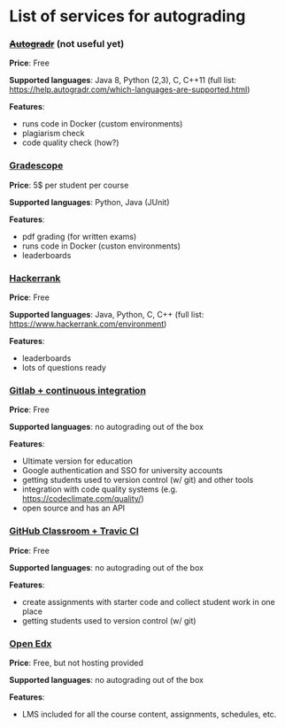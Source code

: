 # List of services for autograding

### ~~[Autogradr](https://www.autogradr.com/)~~ (not useful yet)

**Price**: Free

**Supported languages**: Java 8, Python (2,3), C, C++11
(full list: https://help.autogradr.com/which-languages-are-supported.html)

**Features**: 
- runs code in Docker (custom environments)
- plagiarism check
- code quality check (how?)

### [Gradescope](https://www.gradescope.com/)

**Price**: 5$ per student per course

**Supported languages**: Python, Java (JUnit)

**Features**:
- pdf grading (for written exams)
- runs code in Docker (custon environments)
- leaderboards

### [Hackerrank](https://www.hackerrank.com/)

**Price**: Free

**Supported languages**: Java, Python, C, C++
(full list: https://www.hackerrank.com/environment)

**Features**:
- leaderboards
- lots of questions ready

### [Gitlab + continuous integration](https://about.gitlab.com/features/)

**Price**: Free

**Supported languages**: no autograding out of the box

**Features**: 
- Ultimate version for education
- Google authentication and SSO for university accounts
- getting students used to version control (w/ git) and other tools
- integration with code quality systems (e.g. https://codeclimate.com/quality/)
- open source and has an API

### [GitHub Classroom + Travic CI](https://classroom.github.com/)

**Price**: Free

**Supported languages**: no autograding out of the box

**Features**: 
- create assignments with starter code and collect student work in one place
- getting students used to version control (w/ git)


### [Open Edx](https://open.edx.org/)

**Price**: Free, but not hosting provided

**Supported languages**: no autograding out of the box

**Features**: 
- LMS included for all the course content, assignments, schedules, etc.
